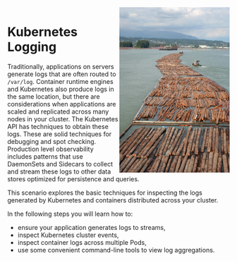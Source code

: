 <img align="right" src="./assets/logs-stream.jpg" width="250" alt="Logs on Vancouver River, Tony Hisgett, Flickr">

# Kubernetes Logging #

Traditionally, applications on servers generate logs that are often routed to `/var/log`. Container runtime engines and Kubernetes also produce logs in the same location, but there are considerations when applications are scaled and replicated across many nodes in your cluster. The Kubernetes API has techniques to obtain these logs. These are solid techniques for debugging and spot checking. Production level observability includes patterns that use DaemonSets and Sidecars to collect and stream these logs to other data stores optimized for persistence and queries.  

This scenario explores the basic techniques for inspecting the logs generated by Kubernetes and containers distributed across your cluster.

In the following steps you will learn how to:

- ensure your application generates logs to streams,
- inspect Kubernetes cluster events,
- inspect container logs across multiple Pods,
- use some convenient command-line tools to view log aggregations.
